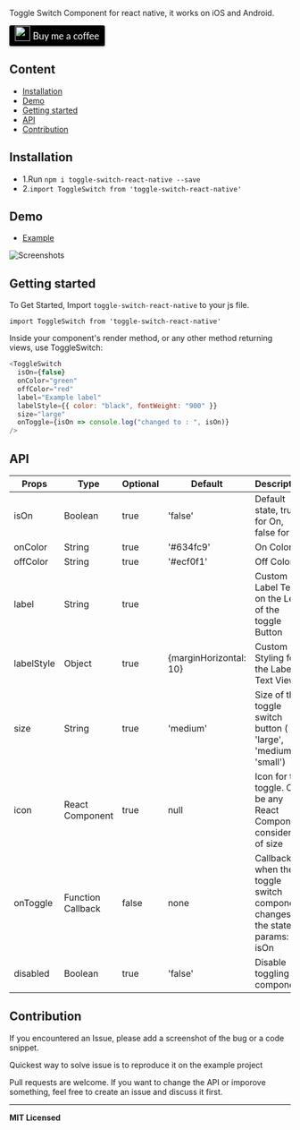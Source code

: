 Toggle Switch Component for react native, it works on iOS and Android.

<style>.bmc-button img{width: 27px !important;margin-bottom: 1px !important;box-shadow: none !important;border: none !important;vertical-align: middle !important;}.bmc-button{line-height: 36px !important;height:37px !important;text-decoration: none !important;display:inline-flex !important;color:#ffffff !important;background-color:#000000 !important;border-radius: 3px !important;border: 1px solid transparent !important;padding: 0px 9px !important;font-size: 17px !important;letter-spacing:-0.08px !important;box-shadow: 0px 1px 2px rgba(190, 190, 190, 0.5) !important;-webkit-box-shadow: 0px 1px 2px 2px rgba(190, 190, 190, 0.5) !important;margin: 0 auto !important;font-family:'Lato', sans-serif !important;-webkit-box-sizing: border-box !important;box-sizing: border-box !important;-o-transition: 0.3s all linear !important;-webkit-transition: 0.3s all linear !important;-moz-transition: 0.3s all linear !important;-ms-transition: 0.3s all linear !important;transition: 0.3s all linear !important;}.bmc-button:hover, .bmc-button:active, .bmc-button:focus {-webkit-box-shadow: 0px 1px 2px 2px rgba(190, 190, 190, 0.5) !important;text-decoration: none !important;box-shadow: 0px 1px 2px 2px rgba(190, 190, 190, 0.5) !important;opacity: 0.85 !important;color:#ffffff !important;}</style><link href="https://fonts.googleapis.com/css?family=Lato&subset=latin,latin-ext" rel="stylesheet"><a class="bmc-button" target="_blank" href="https://www.buymeacoffee.com/35MFUPK"><img src="https://bmc-cdn.nyc3.digitaloceanspaces.com/BMC-button-images/BMC-btn-logo.svg" alt="Buy me a coffee"><span style="margin-left:5px">Buy me a coffee</span></a>

## Content

- [Installation](#installation)
- [Demo](#demo)
- [Getting started](#getting-started)
- [API](#api)
- [Contribution](#contribution)

## Installation

- 1.Run `npm i toggle-switch-react-native --save`
- 2.`import ToggleSwitch from 'toggle-switch-react-native'`

## Demo

- [Example](https://github.com/aminebenkeroum/toggle-switch-react-native/tree/master/example)

![Screenshots](https://user-images.githubusercontent.com/6145715/62531210-4961a880-b842-11e9-918e-296cc0fd1666.gif)

## Getting started

To Get Started, Import `toggle-switch-react-native` to your js file.

`import ToggleSwitch from 'toggle-switch-react-native'`

Inside your component's render method, or any other method returning views, use ToggleSwitch:

```javascript
<ToggleSwitch
  isOn={false}
  onColor="green"
  offColor="red"
  label="Example label"
  labelStyle={{ color: "black", fontWeight: "900" }}
  size="large"
  onToggle={isOn => console.log("changed to : ", isOn)}
/>
```

## API

| Props      | Type              | Optional | Default                | Description                                                               |
| ---------- | ----------------- | -------- | ---------------------- | ------------------------------------------------------------------------- |
| isOn       | Boolean           | true     | 'false'                | Default state, true for On, false for off                                 |
| onColor    | String            | true     | '#634fc9'              | On Color                                                                  |
| offColor   | String            | true     | '#ecf0f1'              | Off Color                                                                 |
| label      | String            | true     |                        | Custom Label Text on the Left of the toggle Button                        |
| labelStyle | Object            | true     | {marginHorizontal: 10} | Custom Styling for the Label Text View                                    |
| size       | String            | true     | 'medium'               | Size of the toggle switch button ( 'large', 'medium', 'small')            |
| icon       | React Component   | true     | null                   | Icon for the toggle. Can be any React Component considerate of size       |
| onToggle   | Function Callback | false    | none                   | Callback when the toggle switch component changes the state, params: isOn |
| disabled   | Boolean           | true     | 'false'                | Disable toggling the component                                            |

## Contribution

If you encountered an Issue, please add a screenshot of the bug or a code snippet.

Quickest way to solve issue is to reproduce it on the example project

Pull requests are welcome. If you want to change the API or imporove something, feel free to create an issue and discuss it first.

---

**MIT Licensed**
